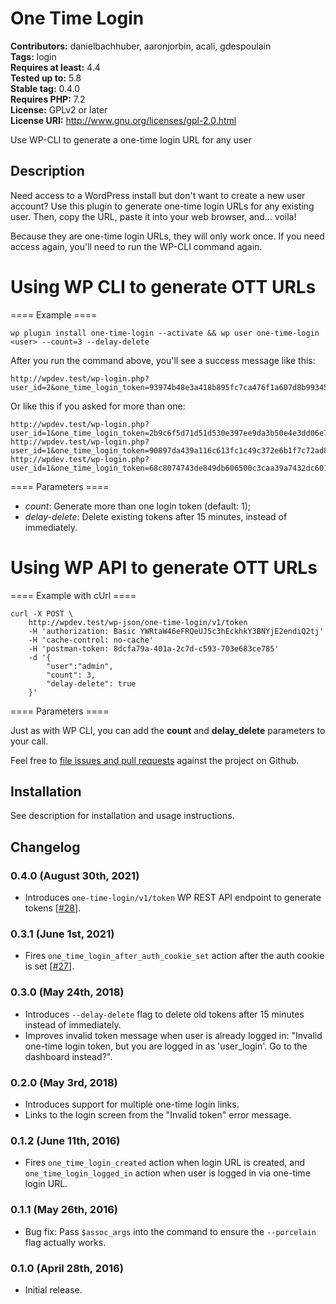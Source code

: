 # One Time Login #
**Contributors:** danielbachhuber, aaronjorbin, acali, gdespoulain  
**Tags:** login  
**Requires at least:** 4.4  
**Tested up to:** 5.8  
**Stable tag:** 0.4.0  
**Requires PHP:** 7.2  
**License:** GPLv2 or later  
**License URI:** http://www.gnu.org/licenses/gpl-2.0.html  

Use WP-CLI to generate a one-time login URL for any user

## Description ##

Need access to a WordPress install but don't want to create a new user account? Use this plugin to generate one-time login URLs for any existing user.
Then, copy the URL, paste it into your web browser, and... voila!

Because they are one-time login URLs, they will only work once. If you need access again, you'll need to run the WP-CLI command again.

# Using WP CLI to generate OTT URLs #

==== Example ====

    wp plugin install one-time-login --activate && wp user one-time-login <user> --count=3 --delay-delete

After you run the command above, you'll see a success message like this:

    http://wpdev.test/wp-login.php?user_id=2&one_time_login_token=93974b48e3a418b895fc7ca476f1a607d8b99345

Or like this if you asked for more than one:

	http://wpdev.test/wp-login.php?user_id=1&one_time_login_token=2b9c6f5d71d51d530e397ee9da3b50e4e3dd06e7
	http://wpdev.test/wp-login.php?user_id=1&one_time_login_token=90897da439a116c613fc1c49c372e6b1f7c72ad8
	http://wpdev.test/wp-login.php?user_id=1&one_time_login_token=68c8074743de849db606500c3caa39a7432dc601

==== Parameters ====

* *count*: Generate more than one login token (default: 1);
* *delay-delete*: Delete existing tokens after 15 minutes, instead of immediately.

# Using WP API to generate OTT URLs #

==== Example with cUrl ====

	curl -X POST \
		http://wpdev.test/wp-json/one-time-login/v1/token
		-H 'authorization: Basic YWRtaW46eFRQeUJ5c3hEckhkY3BNYjE2endiQ2tj'
		-H 'cache-control: no-cache'
		-H 'postman-token: 8dcfa79a-401a-2c7d-c593-703e683ce785'
		-d '{
			"user":"admin",
			"count": 3,
			"delay-delete": true
		}'

==== Parameters ====

Just as with WP CLI, you can add the **count** and **delay_delete** parameters to your call.

Feel free to [file issues and pull requests](https://github.com/danielbachhuber/one-time-login) against the project on Github.

## Installation ##

See description for installation and usage instructions.

## Changelog ##

### 0.4.0 (August 30th, 2021) ###
* Introduces `one-time-login/v1/token` WP REST API endpoint to generate tokens [[#28](https://github.com/danielbachhuber/one-time-login/pull/28)].

### 0.3.1 (June 1st, 2021) ###
* Fires `one_time_login_after_auth_cookie_set` action after the auth cookie is set [[#27](https://github.com/danielbachhuber/one-time-login/pull/27)].

### 0.3.0 (May 24th, 2018) ###
* Introduces `--delay-delete` flag to delete old tokens after 15 minutes instead of immediately.
* Improves invalid token message when user is already logged in: "Invalid one-time login token, but you are logged in as 'user_login'. Go to the dashboard instead?".

### 0.2.0 (May 3rd, 2018) ###
* Introduces support for multiple one-time login links.
* Links to the login screen from the "Invalid token" error message.

### 0.1.2 (June 11th, 2016) ###
* Fires `one_time_login_created` action when login URL is created, and `one_time_login_logged_in` action when user is logged in via one-time login URL.

### 0.1.1 (May 26th, 2016) ###
* Bug fix: Pass `$assoc_args` into the command to ensure the `--porcelain` flag actually works.

### 0.1.0 (April 28th, 2016) ###
* Initial release.
